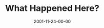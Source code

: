 ---
layout: message
category: message
series: "Packing Up"
title: "What Happened Here?"
date: 2001-11-24-00-00
message_id: 305
---